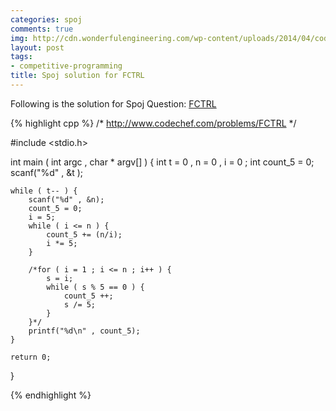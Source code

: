 ```yaml
---
categories: spoj
comments: true
img: http://cdn.wonderfulengineering.com/wp-content/uploads/2014/04/code-wallpaper-6.png
layout: post
tags:
- competitive-programming
title: Spoj solution for FCTRL
---
```


Following is the solution for Spoj Question: [FCTRL](http://www.spoj.com/problems/FCTRL/)

{% highlight cpp %}
/*
http://www.codechef.com/problems/FCTRL
*/

#include <stdio.h>

int main ( int argc , char * argv[] ) {
	int t = 0 , n = 0 , i = 0 ;
	int count_5 = 0;
	scanf("%d" , &t );

	while ( t-- ) {
		scanf("%d" , &n);
		count_5 = 0;
		i = 5;
		while ( i <= n ) {
			count_5 += (n/i);
			i *= 5;
		}

		/*for ( i = 1 ; i <= n ; i++ ) {
			s = i;
			while ( s % 5 == 0 ) {
				count_5 ++;
				s /= 5;
			}
		}*/
		printf("%d\n" , count_5);
	}

	return 0;
}


{% endhighlight %}